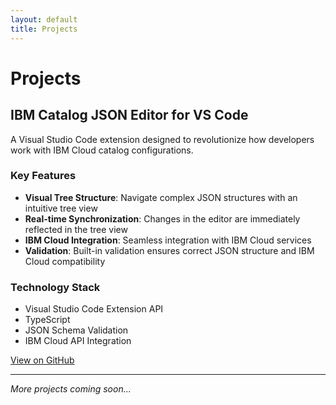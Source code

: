 ```yaml
---
layout: default
title: Projects
---
```


# Projects

## IBM Catalog JSON Editor for VS Code

A Visual Studio Code extension designed to revolutionize how developers work with IBM Cloud catalog configurations.

### Key Features

- **Visual Tree Structure**: Navigate complex JSON structures with an intuitive tree view
- **Real-time Synchronization**: Changes in the editor are immediately reflected in the tree view
- **IBM Cloud Integration**: Seamless integration with IBM Cloud services
- **Validation**: Built-in validation ensures correct JSON structure and IBM Cloud compatibility

### Technology Stack

- Visual Studio Code Extension API
- TypeScript
- JSON Schema Validation
- IBM Cloud API Integration

[View on GitHub](https://github.com/daniel-butler-irl/VS_Code_Catalog_Json_Editor)

---

*More projects coming soon...*
